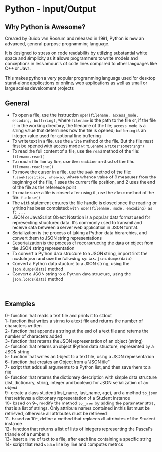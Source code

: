 <h1>Python - Input/Output</h1>
<h2>Why Python is Awesome?</h2>
Created by Guido van Rossum and released in 1991, Python is now an advanced, general-purpose programming language.

It is designed to stress on code readability by utilizing substantial white space and simplicity as it allows programmers to write models and conceptions in less amounts of code lines compared to other languages like C++ or Java.

This makes python a very popular programming language used for desktop stand-alone applications or online/ web applications as well as small or large scales development projects.</br>
<h2>General</h2>
<ul>
<li>
To open a file, use the instruction <code>open(filename, access_mode, encoding, buffering)</code>, where <code>filename</code> is the path to the file or, if the file is in the working directory, the filename of the file; <code>access_mode</code> is a string value that determines how the file is opened; <code>buffering</code> is an integer value used for optional line buffering
</li>
<li>
To write text in a file, use the <code>write</code> method of the file. But the file must first be opened with access mode <code>w</code>: <code>filename.write("something")</code>
</li>
<li>
To read the full content of a file, use the <code>read</code> method of the file: <code>filename.read()</code>
</li>
<li>
To read a file line by line, use the <code>readLine</code> method of the file: <code>filename.readline()</code>
</li>
<li>
To move the cursor in a file, use the <code>seek</code> method of the file: <code>f.seek(position, whence)</code>, where whence value of 0 measures from the beginning of the file, 1 uses the current file position, and 2 uses the end of the file as the reference point
</li>
<li>
To make suze a file is closed after using it, use the <code>close</code> method of the file: <code>f.close()</code>
</li>
<li>
The <code>with</code> statement ensures the file handle is closed once the
reading or writing has been completed: <code>with open(filename, mode, encoding) as f: ...</code>
</li>
<li>
JSON or JavaScript Object Notation is a popular data format used for representing structured data. It's commonly used to transmit and receive data between a server web application in JSON format.
</li>
<li>
Serialization is the process of taking a Python data hierarchies, and convert them to JSON string representations
</li>
<li>
Deserialization is the process of reconstructing the data or object from the JSON string representation
</li>
<li>
To convert a Python data structure to a JSON string, import first the module json and use the following syntax: <code>json.dumps(data)</code>
</li>
<li>
Convert a Python data stucture to a JSON string, using the <code>json.dumps(data)</code> method
</li>
<li>
Convert a JSON string to a Python data structure, using the <code>json.loads(data)</code> method
</li>
</ul></br>
<h2>Examples</h2>
0- function that reads a text file and prints it to stdout</br>
1- function that writes a string to a text file and returns the number of characters written</br>
2- function that appends a string at the end of a text file and returns the number of characters added</br>
3- function that returns the JSON representation of an object (string)</br>
4- function that returns an object (Python data structure) represented by a JSON string</br>
5- function that writes an Object to a text file, using a JSON representation</br>
6- function that creates an Object from a "JSON file"</br>
7- script that adds all arguments to a Python list, and then save them to a file</br>
8- function that returns the dictionary description with simple data structure (list, dictionary, string, integer and boolean) for JSON serialization of an object</br>
9- create a class student(first_name, last_name, age), and a method <code>to_json</code> that retrieves a dictionary representation of a Student instance</br>
10- based on 9-, modify the method <code>to_json</code> by adding the parameter attrs, that is a list of strings. Only attribute names contained in this list must be retrieved, otherwise all attributes must be retrieved</br>
11- based on 10-, define a method that replaces all attributes of the Student instance</br>
12- function that returns a list of lists of integers representing the Pascal's triangle of a number n</br>
13- insert a line of text to a file, after each line containing a specific string</br>
14- script that read <code>stdin</code> line by line and computes metrics</br>
